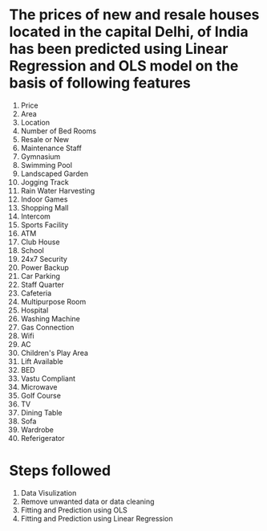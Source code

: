 # The prices of new and resale houses located in the capital Delhi, of India has been predicted using Linear Regression and OLS model on the basis of following features
1. Price
2. Area
3. Location
4. Number of Bed Rooms
5. Resale or New
6. Maintenance Staff
7. Gymnasium
8. Swimming Pool
9. Landscaped Garden
10. Jogging Track
11. Rain Water Harvesting
12. Indoor Games
13. Shopping Mall
14. Intercom
15. Sports Facility
16. ATM
17. Club House
18. School
19. 24x7 Security
20. Power Backup
21. Car Parking
22. Staff Quarter
23. Cafeteria
24. Multipurpose Room
25. Hospital 
26. Washing Machine
27. Gas Connection
28. Wifi
29. AC
30. Children's Play Area
31. Lift Available
32. BED
33. Vastu Compliant
34. Microwave
35. Golf Course
36. TV
37. Dining Table
38. Sofa
39. Wardrobe
40. Referigerator
# Steps followed 
1. Data Visulization
2. Remove unwanted data or data cleaning
3. Fitting and Prediction using OLS
4. Fitting and Prediction using Linear Regression
